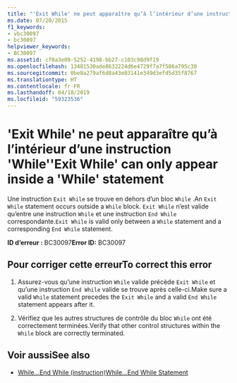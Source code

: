 ```yaml
---
title: "'Exit While' ne peut apparaître qu’à l’intérieur d’une instruction 'While'"
ms.date: 07/20/2015
f1_keywords:
- vbc30097
- bc30097
helpviewer_keywords:
- BC30097
ms.assetid: cf0a3e09-5252-4198-bb27-c103c98d9f19
ms.openlocfilehash: 13481530ade8632224d6e4729f7a7f586a795c30
ms.sourcegitcommit: 0be8a279af6d8a43e03141e349d3efd5d35f8767
ms.translationtype: HT
ms.contentlocale: fr-FR
ms.lasthandoff: 04/18/2019
ms.locfileid: "59323536"
---
```

# <a name="exit-while-can-only-appear-inside-a-while-statement"></a><span data-ttu-id="d1b44-102">'Exit While' ne peut apparaître qu’à l’intérieur d’une instruction 'While'</span><span class="sxs-lookup"><span data-stu-id="d1b44-102">'Exit While' can only appear inside a 'While' statement</span></span>
<span data-ttu-id="d1b44-103">Une instruction `Exit While` se trouve en dehors d’un bloc `While` .</span><span class="sxs-lookup"><span data-stu-id="d1b44-103">An `Exit While` statement occurs outside a `While` block.</span></span> <span data-ttu-id="d1b44-104">`Exit While` n’est valide qu’entre une instruction `While` et une instruction `End While` correspondante.</span><span class="sxs-lookup"><span data-stu-id="d1b44-104">`Exit While` is valid only between a `While` statement and a corresponding `End While` statement.</span></span>  
  
 <span data-ttu-id="d1b44-105">**ID d’erreur :** BC30097</span><span class="sxs-lookup"><span data-stu-id="d1b44-105">**Error ID:** BC30097</span></span>  
  
## <a name="to-correct-this-error"></a><span data-ttu-id="d1b44-106">Pour corriger cette erreur</span><span class="sxs-lookup"><span data-stu-id="d1b44-106">To correct this error</span></span>  
  
1. <span data-ttu-id="d1b44-107">Assurez-vous qu’une instruction `While` valide précède `Exit While` et qu’une instruction `End While` valide se trouve après celle-ci.</span><span class="sxs-lookup"><span data-stu-id="d1b44-107">Make sure a valid `While` statement precedes the `Exit While` and a valid `End While` statement appears after it.</span></span>  
  
2. <span data-ttu-id="d1b44-108">Vérifiez que les autres structures de contrôle du bloc `While` ont été correctement terminées.</span><span class="sxs-lookup"><span data-stu-id="d1b44-108">Verify that other control structures within the `While` block are correctly terminated.</span></span>  
  
## <a name="see-also"></a><span data-ttu-id="d1b44-109">Voir aussi</span><span class="sxs-lookup"><span data-stu-id="d1b44-109">See also</span></span>

- [<span data-ttu-id="d1b44-110">While...End While (instruction)</span><span class="sxs-lookup"><span data-stu-id="d1b44-110">While...End While Statement</span></span>](../../visual-basic/language-reference/statements/while-end-while-statement.md)
